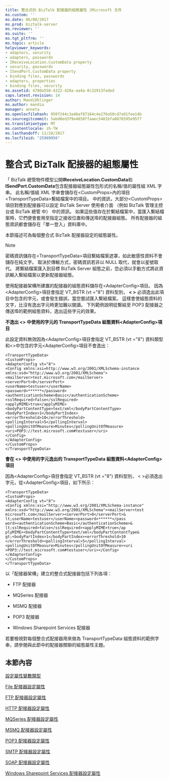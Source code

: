 ```yaml
---
title: 整合式的 BizTalk 配接器的組態屬性 |Microsoft 文件
ms.custom: ''
ms.date: 06/08/2017
ms.prod: biztalk-server
ms.reviewer: ''
ms.suite: ''
ms.tgt_pltfrm: ''
ms.topic: article
helpviewer_keywords:
- adapters, security
- adapters, passwords
- IReceiveLocation.CustomData property
- security, passwords
- ISendPort.CustomData property
- binding files, passwords
- adapters, properties
- binding files, security
ms.assetid: 4780a558-4322-428a-aa4a-0c32913faded
caps.latest.revision: 14
author: MandiOhlinger
ms.author: mandia
manager: anneta
ms.openlocfilehash: 950f244c3a46af87164c4e276a50cd7a91fee14b
ms.sourcegitcommit: 5abd0ed3f9e4858ffaaec5481bfa8878595e95f7
ms.translationtype: MT
ms.contentlocale: zh-TW
ms.lasthandoff: 11/28/2017
ms.locfileid: "25969956"
---
```

# <a name="configuration-properties-for-integrated-biztalk-adapters"></a>整合式 BizTalk 配接器的組態屬性
「 BizTalk 總管物件模型公開**IReceiveLocation.CustomData**和**ISendPort.CustomData**包含配接器組態屬性包形式的名稱/值的屬性組 XML 字串。 此名稱/值組 XML 字串會儲存在\<CustomProps\>內的項目\<TransportTypeData\>繫結檔案中的項目。 中的資訊，大部分\<CustomProps\>項目對應到配接器可以設定 BizTalk Server 使用者介面 （例如 BizTalk 管理主控台或 BizTalk 總管 中） 中的資訊。 如果這些值存在於繫結檔案中，當匯入繫結檔案時，它們便會套用至指定之接收位置和傳送埠的配接器組態。 所有配接器的組態資訊都會儲存在「單一登入」資料庫中。  
  
 本節描述可為每個整合式 BizTalk 配接器設定的組態屬性。  
  
> [!NOTE]
>  密碼資訊儲存在\<TransportTypeData\>項目繫結檔案遮罩，如此敏感性資料不會儲存在純文字。 取決於傳輸方式，密碼資訊若非以 NULL 取代，就會以星號取代。 將繫結檔案匯入到目標 BizTalk Server 組態之前，您必須以手動方式將此資訊輸入繫結檔案以更新配接器組態。  
  
 使用配接器架構所建置的配接器的組態資料儲存在\<AdapterConfig\>項目。 因為\<AdapterConfig\>項目會指定 VT_BSTR (vt ="8") 資料型別，  **\< \>** 必須逸出此項目中包含的字元，或會發生錯誤，當您嘗試匯入繫結檔案。 這樣會使組態資料的文字，比沒有逸出字元時更加難以閱讀。 下列範例說明從繫結至 POP3 配接器之傳送埠的範例組態資料，逸出這些字元的效果。  
  
 **不逸出 <> 中使用的字元的 TransportTypeData 組態資料\<AdapterConfig\>項目**  
  
 此設定資料無效因為\<AdapterConfig\>項目會指定 VT_BSTR (vt ="8") 資料類型和\<\>中包含的字元\<AdapterConfig\>項目不會逸出：  
  
```  
<TransportTypeData>  
<CustomProps>  
<AdapterConfig vt="8">  
<Config xmlns:xsi=http://www.w3.org/2001/XMLSchema-instance xmlns:xsd="http://www.w3.org/2001/XMLSchema">  
<mailServer>test.microsoft.com</mailServer>  
<serverPort>0</serverPort>  
<userName>testuser</userName>  
<password>******</password>  
<authenticationScheme>Basic</authenticationScheme>  
<sslRequired>false</sslRequired>  
<applyMIME>true</applyMIME>  
<bodyPartContentType>text/xml</bodyPartContentType>  
<bodyPartIndex>1</bodyPartIndex>  
<errorThreshold>10</errorThreshold>  
<pollingInterval>5</pollingInterval>  
<pollingUnitOfMeasure>Minutes</pollingUnitOfMeasure>   
<uri>POP3://test.microsoft.com#testuser</uri>  
</Config>  
</AdapterConfig>  
</CustomProps>  
</TransportTypeData>  
```  
  
 **會在 <> 中使用的字元逸出的 TransportTypeData 組態資料\<AdapterConfig\>項目**  
  
 因為\<AdapterConfig\>項目會指定 VT_BSTR (vt ="8") 資料型別， \< \>必須逸出字元，從\<AdapterConfig\>項目，如下所示：  
  
```  
<TransportTypeData>  
<CustomProps>  
<AdapterConfig vt="8">  
<Config xmlns:xsi="http://www.w3.org/2001/XMLSchema-instance"  
xmlns:xsd="http://www.w3.org/2001/XMLSchema"><mailServer>test  
microsoft.com</mailServer><serverPort>0</serverPort>&  
lt;userName>testuser</userName><password>******</pass  
word><authenticationScheme>Basic</authenticationScheme>&  
lt;sslRequired>false</sslRequired><applyMIME>true</ap  
plyMIME><bodyPartContentType>text/xml</bodyPartContentType&  
gt;<bodyPartIndex>1</bodyPartIndex><errorThreshold>10  
</errorThreshold><pollingInterval>5</pollingInterval>  
<pollingUnitOfMeasure>Minutes</pollingUnitOfMeasure><uri  
>POP3://test.microsoft.com#testuser</uri></Config>  
</AdapterConfig>  
</CustomProps>  
</TransportTypeData>  
```  
  
 以「配接器架構」建立的整合式配接器包括下列各項：  
  
-   FTP 配接器  
  
-   MQSeries 配接器  
  
-   MSMQ 配接器  
  
-   POP3 配接器  
  
-   Windows Sharepoint Services 配接器  
  
 若要檢視對每個整合式配接器用來做為 TransportTypeData 組態資料的範例字串，請參閱與此節中的配接器關聯的組態屬性主題。  
  
## <a name="in-this-section"></a>本節內容  
 [設定屬性變數類型](../core/configuration-property-variable-types.md)  
  
 [File 配接器設定屬性](../core/file-adapter-configuration-properties.md)  
  
 [FTP 配接器設定屬性](../core/ftp-adapter-configuration-properties.md)  
  
 [HTTP 配接器設定屬性](../core/http-adapter-configuration-properties.md)  
  
 [MQSeries 配接器設定屬性](../core/mqseries-adapter-configuration-properties.md)  
  
 [MSMQ 配接器設定屬性](../core/msmq-adapter-configuration-properties.md)  
  
 [POP3 配接器設定屬性](../core/pop3-adapter-configuration-properties.md)  
  
 [SMTP 配接器設定屬性](../core/smtp-adapter-configuration-properties.md)  
  
 [SOAP 配接器設定屬性](../core/soap-adapter-configuration-properties.md)  
  
 [Windows Sharepoint Services 配接器設定屬性](../core/windows-sharepoint-services-adapter-configuration-properties.md)